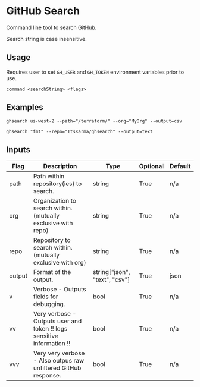 # GitHub Search

Command line tool to search GitHub.

Search string is case insensitive.

## Usage

Requires user to set `GH_USER` and `GH_TOKEN` environment variables prior to use.

`command <searchString> <flags>`

## Examples

`ghsearch us-west-2 --path="/terraform/" --org="MyOrg" --output=csv`

`ghsearch "fmt" --repo="ItsKarma/ghsearch" --output=text`

## Inputs

| Flag | Description | Type | Optional | Default |
| ---- | ----------- | ---- | -------- | ------- |
| path | Path within repository(ies) to search. | string | True | n/a |
| org | Organization to search within. (mutually exclusive with repo) | string | True | n/a |
| repo | Repository to search within. (mutually exclusive with org) | string | True | n/a |
| output | Format of the output. | string["json", "text", "csv"] | True | json |
| v | Verbose - Outputs fields for debugging. | bool | True | n/a |
| vv | Very verbose - Outputs user and token !! logs sensitive information !! | bool | True | n/a |
| vvv | Very very verbose - Also outpus raw unfiltered GitHub response. | bool | True | n/a |